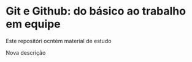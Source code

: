 # Git e Github: do básico ao trabalho em equipe

Este repositóri ocntém material de estudo

Nova descrição
